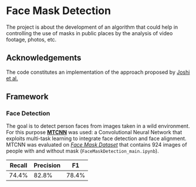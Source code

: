 # Face Mask Detection

The project is about the development of an algorithm that could help in controlling the use of masks in public places by the analysis of video footage, photos, etc.

## Acknowledgements

The code constitutes an implementation of the approach proposed by [Joshi et al.](https://ieeexplore.ieee.org/abstract/document/9242625)

## Framework

### Face Detection

The goal is to detect person faces from images taken in a wild environment. For this purpose [<b>MTCNN</b>](https://github.com/ipazc/mtcnn) was used: a Convolutional Neural Network that exploits multi-task learning to integrate face detection and face alignment.
MTCNN was evaluated on [<i>Face Mask Dataset</i>](https://www.kaggle.com/datasets/aditya276/face-mask-dataset-yolo-format) that contains 924 images of people with and without mask (```FaceMaskDetection_main.ipynb```).

| Recall | Precision | F1 |
| ------ | --------- | -- |
| 74.4%  |    82.8%  |78.4%|
